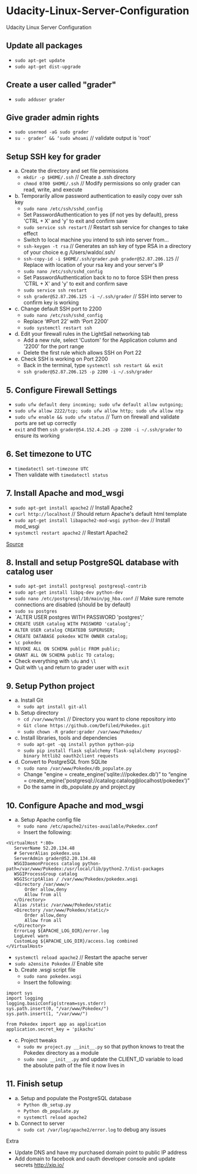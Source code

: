 # Udacity-Linux-Server-Configuration
Udacity Linux Server Configuration

## Update all packages
- `sudo apt-get update`
- `sudo apt-get dist-upgrade`


## Create a user called "grader"
- `sudo adduser grader`


## Give grader admin rights
- `sudo usermod -aG sudo grader`
- `su - grader’ && ‘sudo whoami` // validate output is 'root'

## Setup SSH key for grader
- a. Create the directory and set file permissions
  - `mkdir -p $HOME/.ssh` // Create a .ssh directory
  - `chmod 0700 $HOME/.ssh` // Modify permissions so only grader can read, write, and execute
- b. Temporarily allow password authentication to easily copy over ssh key
  - `sudo nano /etc/ssh/sshd_config`
  - Set PasswordAuthentication to yes (if not yes by default), press 'CTRL + X' and 'y' to exit and confirm save
  - `sudo service ssh restart` // Restart ssh service for changes to take effect
  - Switch to local machine you intend to ssh into server from...
  - `ssh-keygen -t rsa` // Generates an ssh key of type RSA in a directory of your choice e.g /Users/waldo/.ssh/
  - `ssh-copy-id -i $HOME/.ssh/grader.pub grader@52.87.206.125` // Replace with location of your rsa key and your server's IP
  - `sudo nano /etc/ssh/sshd_config`
  - Set PasswordAuthentication back to no to force SSH then press 'CTRL + X' and 'y' to exit and confirm save
  - `sudo service ssh restart`
  - `ssh grader@52.87.206.125 -i ~/.ssh/grader` // SSH into server to confirm key is working
- c. Change default SSH port to 2200
  - `sudo nano /etc/ssh/sshd_config` 
  - Replace ‘#Port 22’ with ‘Port 2200’ 
  - `sudo systemctl restart ssh`
- d. Edit your firewall rules in the LightSail networking tab
  - Add a new rule, select 'Custom' for the Application column and '2200' for the port range
  - Delete the first rule which allows SSH on Port 22
- e. Check SSH is working on Port 2200
  - Back in the terminal, type `systemctl ssh restart && exit`
  - `ssh grader@52.87.206.125 -p 2200 -i ~/.ssh/grader`


## 5. Configure Firewall Settings
- `sudo ufw default deny incoming; sudo ufw default allow outgoing;`
- `sudo ufw allow 2222/tcp; sudo ufw allow http; sudo ufw allow ntp`
- `sudo ufw enable && sudo ufw status` // Turn on firewall and validate ports are set up correctly
- `exit` and then `ssh grader@54.152.4.245 -p 2200 -i ~/.ssh/grader` to ensure its working


## 6. Set timezone to UTC
- `timedatectl set-timezone UTC`
- Then validate with `timedatectl status`


## 7. Install Apache and mod_wsgi 
- `sudo apt-get install apache2` // Install Apache2
- `curl http://localhost` // Should return Apache's default html template
- `sudo apt-get install libapache2-mod-wsgi python-dev` // Install mod_wsgi
- `systemctl restart apache2` // Restart Apache2

[Source](https://www.digitalocean.com/community/tutorials/how-to-set-up-an-apache-mysql-and-python-lamp-server-without-frameworks-on-ubuntu-14-04)


## 8. Install and setup PostgreSQL database with catalog user
- `sudo apt-get install postgresql postgresql-contrib`
- `sudo apt-get install libpq-dev python-dev`
- `sudo nano /etc/postgresql/10/main/pg_hba.conf` // Make sure remote connections are disabled (should be by default)
- `sudo su postgres`
- `ALTER USER postgres WITH PASSWORD 'postgres’;’
- `CREATE USER catalog WITH PASSWORD 'catalog’;`
- `ALTER USER catalog CREATEDB SUPERUSER;`
- `CREATE DATABASE pokedex WITH OWNER catalog;`
- `\c pokedex`
- `REVOKE ALL ON SCHEMA public FROM public;`
- `GRANT ALL ON SCHEMA public TO catalog;`
- Check everything with `\du` and `\l`
- Quit with `\q` and return to grader user with `exit`


## 9. Setup Python project
- a. Install Git
  - `sudo apt install git-all`
- b. Setup directory
  - `cd /var/www/html` // Directory you want to clone repository into
  - `Git clone https://github.com/Defiled/Pokedex.git`
  - `sudo chown -R grader:grader /var/www/Pokedex/`
- c. Install libraries, tools and dependencies 
  - `sudo apt-get -qq install python python-pip`
  - `sudo pip install flask sqlalchemy flask-sqlalchemy psycopg2-binary httlib2 oauth2client requests`
- d. Convert to PostgreSQL from SQLite
  - `sudo nano /var/www/Pokedex/db_populate.py`
  - Change "engine = create_engine('sqlite:///pokedex.db’)” to “engine = create_engine('postgresql://catalog:catalog@localhost/pokedex’)”
  - Do the same in db_populate.py and project.py


## 10. Configure Apache and mod_wsgi
- a. Setup Apache config file
  - `sudo nano /etc/apache2/sites-available/Pokedex.conf`
  - Insert the following:
```
<VirtualHost *:80>
   ServerName 52.20.134.48
   # ServerAlias pokedex.usa
   ServerAdmin grader@52.20.134.48
   WSGIDaemonProcess catalog python-path=/var/www/Pokedex:/usr/local/lib/python2.7/dist-packages
   WSGIProcessGroup catalog
   WSGIScriptAlias / /var/www/Pokedex/pokedex.wsgi
   <Directory /var/www/>
       Order allow,deny
       Allow from all
   </Directory>
   Alias /static /var/www/Pokedex/static
   <Directory /var/www/Pokedex/static/>
       Order allow,deny
       Allow from all
   </Directory>
   ErrorLog ${APACHE_LOG_DIR}/error.log
   LogLevel warn
   CustomLog ${APACHE_LOG_DIR}/access.log combined
</VirtualHost>
```
  - `systemctl reload apache2` // Restart the apache server
  - `sudo a2ensite Pokedex` // Enable site
- b. Create .wsgi script file
  - `sudo nano pokedex.wsgi` 
  - Insert the following:
```
import sys
import logging
logging.basicConfig(stream=sys.stderr)
sys.path.insert(0, "/var/www/Pokedex/")
sys.path.insert(1, "/var/www/")

from Pokedex import app as application
application.secret_key = 'pikachu'
```
- c. Project tweaks
  - `sudo mv project.py __init__.py` so that python knows to treat the Pokedex directory as a module
  - `sudo nano __init__.py` and update the CLIENT_ID variable to load the absolute path of the file it now lives in


## 11. Finish setup
- a. Setup and populate the PostgreSQL database
  - `Python db_setup.py`
  - `Python db_populate.py`
  - `systemctl reload apache2`
- b. Connect to server
  - `sudo cat /var/log/apache2/error.log` to debug any issues


Extra
- Update DNS and have my purchased domain point to public IP address
- Add domain to facebook and oauth developer console and update secrets
http://xip.io/
